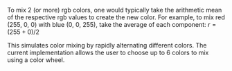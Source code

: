 To mix 2 (or more) rgb colors, one would typically take the arithmetic mean of the respective rgb values to create the new color. For example, to mix red (255, 0, 0) with blue (0, 0, 255), take the average of each component: $r = (255 + 0) / 2$


 This simulates color mixing by rapidly alternating different colors. The current implementation allows the user to choose up to 6 colors to mix using a color wheel.